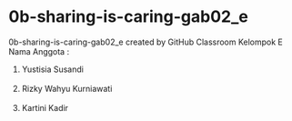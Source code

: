 # 0b-sharing-is-caring-gab02_e
0b-sharing-is-caring-gab02_e created by GitHub Classroom
Kelompok E
Nama Anggota : 
1. Yustisia Susandi
<br></br>
2. Rizky Wahyu Kurniawati
<br></br>
3. Kartini Kadir
<br></br>
